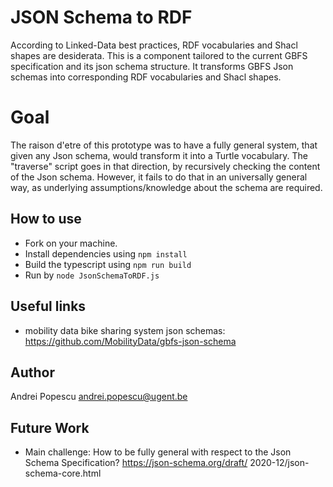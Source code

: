 # JSON Schema to RDF

According to Linked-Data best practices, RDF vocabularies and Shacl shapes are desiderata.
This is a component tailored to the current GBFS specification and its json schema structure.
It transforms GBFS Json schemas into corresponding RDF vocabularies and Shacl shapes.

# Goal

The raison d'etre of this prototype was to have a fully general system, that given any Json schema, would transform it into a Turtle vocabulary.
The "traverse" script goes in that direction, by recursively checking the content of the Json schema. However, it fails to do that in an universally general way, as underlying assumptions/knowledge about the schema are required.


## How to use

 * Fork on your machine. 
 * Install dependencies using `npm install`
 * Build the typescript using `npm run build`
 * Run by `node JsonSchemaToRDF.js`


<!--

## Program flow
* the `files` folder contains GBFS json schemas.
* the `build` folder contains the vocabularies and shapes generated by the component.
* foreach json schema in `files`, `main.ts`instantiates `rdfVocabulary.ts`to create the equivalent vocabulary and shape.
* `rdfVocabulary.ts`is responsible for creating both the vocabulary and shapes.
* `rdfVocabulary.ts` uses `shaclShape.ts` to initialize the basics of the shape such as the target class, and to get the corresponding property shapes.

 <img src="images/pseudocode.png" width="500"> -->
 
## Useful links
 * mobility data bike sharing system json schemas: https://github.com/MobilityData/gbfs-json-schema

## Author
Andrei Popescu <andrei.popescu@ugent.be>

## Future Work
* Main challenge: How to be fully general with respect to the Json Schema Specification? https://json-schema.org/draft/ 2020-12/json-schema-core.html


 

